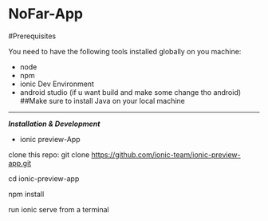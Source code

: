 
# NoFar-App

#Prerequisites

You need to have the following tools installed globally on you machine:

 - node 
 - npm 
 - ionic Dev Environment  
 - android studio (if u want build and
   make some change tho android)
  ##Make sure to install Java on your local machine
   
   


----------


   ***Installation & Development***

 - ionic preview-App

clone this repo: git clone https://github.com/ionic-team/ionic-preview-app.git

cd ionic-preview-app

npm install

run ionic serve from a terminal
